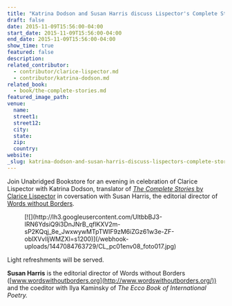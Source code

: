 ```yaml
---
title: "Katrina Dodson and Susan Harris discuss Lispector's Complete Stories"
draft: false
date: 2015-11-09T15:56:00-04:00
start_date: 2015-11-09T15:56:00-04:00
end_date: 2015-11-09T15:56:00-04:00
show_time: true
featured: false
description:
related_contributor:
  - contributor/clarice-lispector.md
  - contributor/katrina-dodson.md
related_book:
  - book/the-complete-stories.md
featured_image_path:
venue:
  name:
  street1:
  street12:
  city:
  state:
  zip:
  country:
website:
_slug: katrina-dodson-and-susan-harris-discuss-lispectors-complete-stories
---
```


Join Unabridged Bookstore for an evening in celebration of Clarice Lispector with Katrina Dodson, translator of [_The Complete Stories_ by Clarice Lispector](http://www.unabridgedbookstore.com/book/9780811219631) in coversation with Susan Harris, the editorial director of [Words without Borders](http://www.wordswithoutborders.org/).

<figure data-type="image">[![](http://lh3.googleusercontent.com/UltbbBJ3-IRN6YdsiQ9i3DnJNrB_qflKXV2m-sP2KQqj_8e_JwxwywMTpTWIF9zM6iZGz61w3e-ZF-oblXVvlljWMZXl=s1200)](/webhook-uploads/1447084763729/CL_pc01env08_foto017.jpg)</figure>

Light refreshments will be served.

**Susan Harris** is the editorial director of Words without Borders ([www.wordswithoutborders.org](http://www.wordswithoutborders.org/)) and the coeditor with Ilya Kaminsky of _The Ecco Book of International Poetry._

